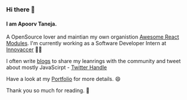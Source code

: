 ### Hi there 👋

 #### I am Apoorv Taneja. 

A OpenSource lover and maintian my own organistion [Awesome React Modules](https://github.com/Awesome-React-Modules). I'm currently working as a Software Developer Intern at [Innovaccer](https://innovaccer.com/) :man_technologist: 

I often write [blogs](http://blog.apoorvtaneja.co/) to share my leanrings with the community and tweet about mostly JavaScirpt - [Twitter Handle](https://twitter.com/apoorv_taneja)

Have a look at my [Portfolio](https://apoorvtaneja.netlify.com/) for more details. :smile: 

Thank you so much for reading. :blue_heart:
